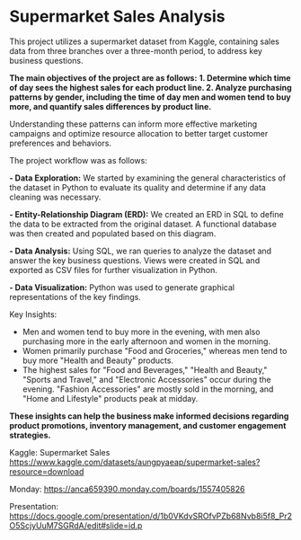 # Supermarket Sales Analysis

This project utilizes a supermarket dataset from Kaggle, containing sales data from three branches over a three-month period, to address key business questions.

**The main objectives of the project are as follows:**
**1. Determine which time of day sees the highest sales for each product line.
2. Analyze purchasing patterns by gender, including the time of day men and women tend to buy more, and quantify sales differences by product line.**

Understanding these patterns can inform more effective marketing campaigns and optimize resource allocation to better target customer preferences and behaviors.

The project workflow was as follows:

**- Data Exploration:** We started by examining the general characteristics of the dataset in Python to evaluate its quality and determine if any data cleaning was necessary.

**- Entity-Relationship Diagram (ERD):** We created an ERD in SQL to define the data to be extracted from the original dataset. A functional database was then created and populated based on this diagram.

**- Data Analysis:** Using SQL, we ran queries to analyze the dataset and answer the key business questions. Views were created in SQL and exported as CSV files for further visualization in Python.

**- Data Visualization:** Python was used to generate graphical representations of the key findings.


Key Insights:

- Men and women tend to buy more in the evening, with men also purchasing more in the early afternoon and women in the morning.
- Women primarily purchase "Food and Groceries," whereas men tend to buy more "Health and Beauty" products.
- The highest sales for "Food and Beverages," "Health and Beauty," "Sports and Travel," and "Electronic Accessories" occur during the evening. "Fashion Accessories" are mostly sold in the morning, and "Home and Lifestyle" products peak at midday.

**These insights can help the business make informed decisions regarding product promotions, inventory management, and customer engagement strategies.**

Kaggle: Supermarket Sales
https://www.kaggle.com/datasets/aungpyaeap/supermarket-sales?resource=download

Monday:
https://anca659390.monday.com/boards/1557405826

Presentation:
https://docs.google.com/presentation/d/1b0VKdvSROfvPZb68Nvb8i5f8_Pr2O5ScjyUuM7SGRdA/edit#slide=id.p

